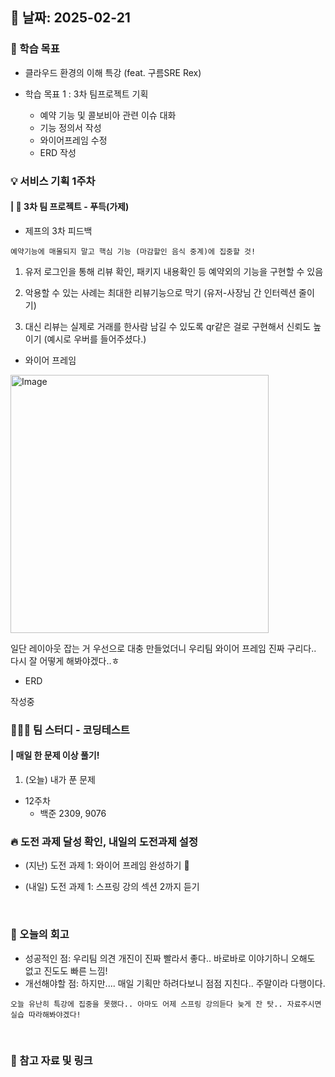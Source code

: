 ## 📅 날짜: 2025-02-21


### 💬 학습 목표

- 클라우드 환경의 이해 특강 (feat. 구름SRE Rex)

- 학습 목표 1 : 3차 팀프로젝트 기획
    
    - 예약 기능 및 콜보비아 관련 이슈 대화
    - 기능 정의서 작성
    - 와이어프레임 수정
    - ERD 작성

### 💡 서비스 기획 1주차
#### | 🍗 3차 팀 프로젝트 - 푸득(가제)

- 제프의 3차 피드백

`예약기능에 매몰되지 말고 핵심 기능 (마감할인 음식 중계)에 집중할 것!`

1. 유저 로그인을 통해 리뷰 확인, 패키지 내용확인 등 예약외의 기능을 구현할 수 있음

2. 악용할 수 있는 사례는 최대한 리뷰기능으로 막기 (유저-사장님 간 인터렉션 줄이기)

3. 대신 리뷰는 실제로 거래를 한사람 남길 수 있도록 qr같은 걸로 구현해서 신뢰도 높이기 (예시로 우버를 들어주셨다.)


- 와이어 프레임

<img width="413" alt="Image" src="https://github.com/user-attachments/assets/a98b5a7b-5a6d-411e-b2d5-ebec79f6879e" />

일단 레이아웃 잡는 거 우선으로 대충 만들었더니 우리팀 와이어 프레임 진짜 구리다.. 다시 잘 어떻게 해봐야겠다..ㅎ

- ERD

작성중

### 🧑‍🧒‍🧒 팀 스터디 - 코딩테스트
#### | 매일 한 문제 이상 풀기!

1. (오늘) 내가 푼 문제

- 12주차
    - 백준 2309, 9076

### 🔥 도전 과제 달성 확인, 내일의 도전과제 설정
- (지난) 도전 과제 1: 와이어 프레임 완성하기 🔺

- (내일) 도전 과제 1: 스프링 강의 섹션 2까지 듣기

<br/>

### 💭 오늘의 회고
- 성공적인 점: 우리팀 의견 개진이 진짜 빨라서 좋다.. 바로바로 이야기하니 오해도 없고 진도도 빠른 느낌! <br/>
- 개선해야할 점: 하지만.... 매일 기획만 하려다보니 점점 지친다.. 주말이라 다행이다. <br/>

`오늘 유난히 특강에 집중을 못했다.. 아마도 어제 스프링 강의듣다 늦게 잔 탓.. 자료주시면 실습 따라해봐야겠다!`

<br/>

### 📁 참고 자료 및 링크
